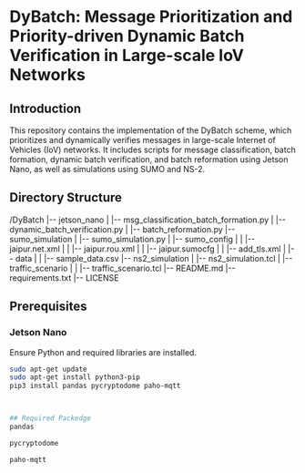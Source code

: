 # DyBatch: Message Prioritization and Priority-driven Dynamic Batch Verification in Large-scale IoV Networks

## Introduction
This repository contains the implementation of the DyBatch scheme, which prioritizes and dynamically verifies messages in large-scale Internet of Vehicles (IoV) networks. It includes scripts for message classification, batch formation, dynamic batch verification, and batch reformation using Jetson Nano, as well as simulations using SUMO and NS-2.

## Directory Structure
/DyBatch
|-- jetson_nano
| |-- msg_classification_batch_formation.py
| |-- dynamic_batch_verification.py
| |-- batch_reformation.py
|-- sumo_simulation
| |-- sumo_simulation.py
| |-- sumo_config
| | |-- jaipur.net.xml
| | |-- jaipur.rou.xml
| | |-- jaipur.sumocfg
| | |-- add_tls.xml
| |-- data
| | |-- sample_data.csv
|-- ns2_simulation
| |-- ns2_simulation.tcl
| |-- traffic_scenario
| | |-- traffic_scenario.tcl
|-- README.md
|-- requirements.txt
|-- LICENSE


## Prerequisites
### Jetson Nano
Ensure Python and required libraries are installed.
```sh
sudo apt-get update
sudo apt-get install python3-pip
pip3 install pandas pycryptodome paho-mqtt



## Required Packedge
pandas

pycryptodome

paho-mqtt
